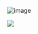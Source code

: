 ![image]({https://img.shields.io/badge/LinkedIn-0077B5?style=for-the-badge&logo=linkedin&logoColor=white})

<img src="{https://img.shields.io/badge/LinkedIn-0077B5?style=for-the-badge&logo=linkedin&logoColor=white}" />

<!--
**James-Olson/James-Olson** is a ✨ _special_ ✨ repository because its `README.md` (this file) appears on your GitHub profile.

Here are some ideas to get you started:

- 🔭 I’m currently working on ...
- 🌱 I’m currently learning ...
- 👯 I’m looking to collaborate on ...
- 🤔 I’m looking for help with ...
- 💬 Ask me about ...
- 📫 How to reach me: ...
- 😄 Pronouns: ...
- ⚡ Fun fact: ...
-->
